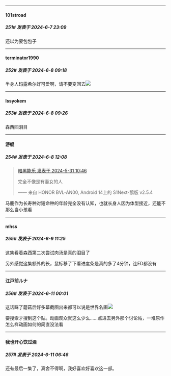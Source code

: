 ﻿
*****

####  101stroad  
##### 251#       发表于 2024-6-7 23:09

还以为要包包子


*****

####  terminator1990  
##### 252#       发表于 2024-6-8 09:18

半身人玛露希尔好可爱啊，请不要变回去<img src="https://static.saraba1st.com/image/smiley/face2017/074.png" referrerpolicy="no-referrer">


*****

####  Issyokem  
##### 253#       发表于 2024-6-8 09:26

森西回泪目


*****

####  游蜓  
##### 254#       发表于 2024-6-8 12:08

<blockquote><a href="httphttps://bbs.saraba1st.com/2b/forum.php?mod=redirect&amp;goto=findpost&amp;pid=65064913&amp;ptid=2175581" target="_blank">暗黑能乐 发表于 2024-5-31 10:46</a>

完全不像是有妻女的人

—— 来自 HONOR BVL-AN00, Android 14上的 S1Next-鹅版 v2.5.4</blockquote>
马鹿作为长寿种对短命种的年龄完全没有认知，也就长身人因为体型接近，还能不那么当小孩看


*****

####  mhss  
##### 255#       发表于 2024-6-9 11:25

这集看着森西第二次尝试肉汤是真的泪目了

另外感觉这集额外的长，鼠标移了下看进度条是真的多了4分钟，连ED都没有


*****

####  江戸前ルナ  
##### 256#       发表于 2024-6-11 00:01

这话踩了蘑菇后好多幕截图出来都可以说是世界名画<img src="https://static.saraba1st.com/image/smiley/face2017/067.png" referrerpolicy="no-referrer">

要搜索才搜到这个贴。动画观众就这么少么……点进去另外那个讨论帖，一堆原作怎么样动画如何的简直没法看


*****

####  我也开心饮过酒  
##### 257#       发表于 2024-6-11 06:46

还有最后一集了，真舍不得啊，我好喜欢好喜欢这一部。

